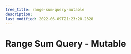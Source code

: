 ```yaml
---
tree_title: range-sum-query-mutable
description: 
last_modified: 2022-06-09T21:23:28.2328
---
```


# Range Sum Query - Mutable
